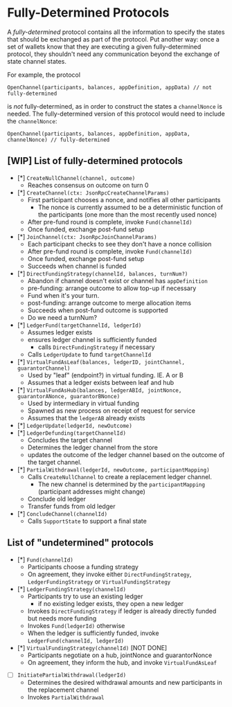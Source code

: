 # Fully-Determined Protocols

A _fully-determined_ protocol contains all the information to specify the states that should be exchanged as part of the protocol.
Put another way: once a set of wallets know that they are executing a given fully-determined protocol, they shouldn't need any communication beyond the exchange of state channel states.

For example, the protocol

```
OpenChannel(participants, balances, appDefinition, appData) // not fully-determined
```

is _not_ fully-determined, as in order to construct the states a `channelNonce` is needed. The fully-determined version of this protocol would need to include the `channelNonce`:

```
OpenChannel(participants, balances, appDefinition, appData, channelNonce) // fully-determined
```

## [WIP] List of fully-determined protocols

- [*] `CreateNullChannel(channel, outcome)`
  - Reaches consensus on outcome on turn 0
- [*] `CreateChannel(ctx: JsonRpcCreateChannelParams)`
  - First participant chooses a nonce, and notifies all other participants
    - The nonce is currently assumed to be a deterministic function of the participants (one
      more than the most recently used nonce)
  - After pre-fund round is complete, invoke `Fund(channelId)`
  - Once funded, exchange post-fund setup
- [*] `JoinChannel(ctx: JsonRpcJoinChannelParams)`
  - Each participant checks to see they don't have a nonce collision
  - After pre-fund round is complete, invoke `Fund(channelId)`
  - Once funded, exchange post-fund setup
  - Succeeds when channel is funded
- [*] `DirectFundingStrategy(channelId, balances, turnNum?)`
  - Abandon if channel doesn't exist or channel has `appDefinition`
  - pre-funding: arrange outcome to allow top-up if necessary
  - Fund when it's your turn.
  - post-funding: arrange outcome to merge allocation items
  - Succeeds when post-fund outcome is supported
  - Do we need a turnNum?
- [*] `LedgerFund(targetChannelId, ledgerId)`
  - Assumes ledger exists
  - ensures ledger channel is sufficiently funded
    - calls `DirectFundingStrategy` if necessary
  - Calls `LedgerUpdate` to fund `targetChannelId`
- [*] `VirtualFundAsLeaf(balances, ledgerID, jointChannel, guarantorChannel)`
  - Used by "leaf" (endpoint?) in virtual funding. IE. A or B
  - Assumes that a ledger exists between leaf and hub
- [*] `VirtualFundAsHub(balances, ledgerABId, jointNonce, guarantorANonce, guarantorBNonce)`
  - Used by intermediary in virtual funding
  - Spawned as new process on receipt of request for service
  - Assumes that the `ledgerAB` already exists
- [*] `LedgerUpdate(ledgerId, newOutcome)`
- [*] `LedgerDefunding(targetChannelId)`
  - Concludes the target channel
  - Determines the ledger channel from the store
  - updates the outcome of the ledger channel based on the outcome of the target channel.
- [*] `PartialWithdrawal(ledgerId, newOutcome, participantMapping)`
  - Calls `CreateNullChannel` to create a replacement ledger channel.
    - The new channel is determined by the `participantMapping` (participant addresses might change)
  - Conclude old ledger
  - Transfer funds from old ledger
- [*] `ConcludeChannel(channelId)`
  - Calls `SupportState` to support a final state

## List of "undetermined" protocols

- [*] `Fund(channelId)`
  - Participants choose a funding strategy
  - On agreement, they invoke either `DirectFundingStrategy`, `LedgerFundingStrategy` or `VirtualFundingStrategy`
- [*] `LedgerFundingStrategy(channelId)`
  - Participants try to use an existing ledger
    - if no existing ledger exists, they open a new ledger
  - Invokes `DirectFundingStrategy` if ledger is already directly funded but needs more funding
  - Invokes `Fund(ledgerId)` otherwise
  - When the ledger is sufficiently funded, invoke `LedgerFund(channelId, ledgerId)`
- [*] `VirtualFundingStrategy(channelId)` [NOT DONE]
  - Participants negotiate on a hub, jointNonce and guarantorNonce
  - On agreement, they inform the hub, and invoke `VirtualFundAsLeaf`
- [ ] `InitiatePartialWithdrawal(ledgerId)`
  - Determines the desired withdrawal amounts and new participants in the replacement channel
  - Invokes `PartialWithdrawal`
